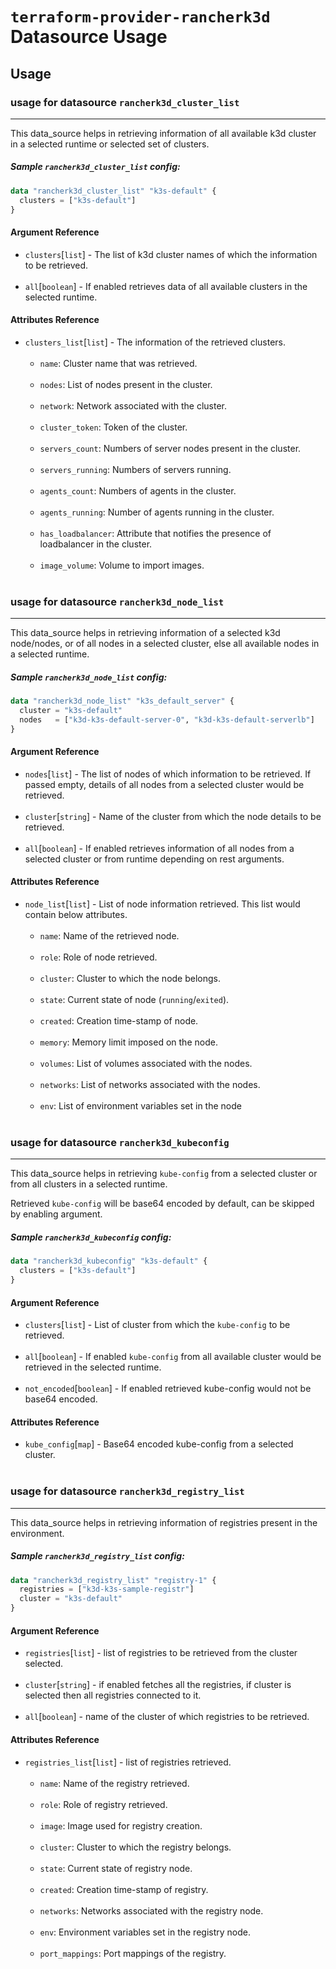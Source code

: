 # `terraform-provider-rancherk3d` Datasource Usage
## Usage
### usage for datasource `rancherk3d_cluster_list`
___

This data_source helps in retrieving information of all available k3d cluster in a selected runtime or selected set of clusters.
##### Sample `rancherk3d_cluster_list` config:

```terraform
data "rancherk3d_cluster_list" "k3s-default" {
  clusters = ["k3s-default"]
}
```
#### Argument Reference
* `clusters`[`list`] - The list of k3d cluster names of which the information to be retrieved.<br><br>
* `all`[`boolean`] - If enabled retrieves data of all available clusters in the selected runtime.
#### Attributes Reference
* `clusters_list`[`list`] - The information of the retrieved clusters.<br><br>
    * `name`: Cluster name that was retrieved.<br><br>
    * `nodes`: List of nodes present in the cluster.<br><br>
    * `network`: Network associated with the cluster.<br><br>
    * `cluster_token`: Token of the cluster.<br><br>
    * `servers_count`: Numbers of server nodes present in the cluster.<br><br>
    * `servers_running`: Numbers of servers running.<br><br>
    * `agents_count`: Numbers of agents in the cluster.<br><br>
    * `agents_running`: Number of agents running in the cluster.<br><br>
    * `has_loadbalancer`: Attribute that notifies the presence of loadbalancer in the cluster.<br><br>
    * `image_volume`: Volume to import images.<br><br>

### usage for datasource `rancherk3d_node_list`
___
This data_source helps in retrieving information of a selected k3d node/nodes, or of all nodes in a selected cluster, else all available nodes in a selected runtime.
##### Sample `rancherk3d_node_list` config:

```terraform
data "rancherk3d_node_list" "k3s_default_server" {
  cluster = "k3s-default"
  nodes   = ["k3d-k3s-default-server-0", "k3d-k3s-default-serverlb"]
}
```
#### Argument Reference
* `nodes`[`list`] - The list of nodes of which information to be retrieved. If passed empty, details of all nodes from a selected cluster would be retrieved. <br><br>
* `cluster`[`string`] - Name of the cluster from which the node details to be retrieved.<br><br>
* `all`[`boolean`] - If enabled retrieves information of all nodes from a selected cluster or from runtime depending on rest arguments.
#### Attributes Reference
* `node_list`[`list`] - List of node information retrieved. This list would contain below attributes.<br><br>
    * `name`: Name of the retrieved node.<br><br>
    * `role`: Role of node retrieved.<br><br>
    * `cluster`: Cluster to which the node belongs.<br><br>
    * `state`: Current state of node (`running`/`exited`).<br><br>
    * `created`: Creation time-stamp of node.<br><br>
    * `memory`: Memory limit imposed on the node.<br><br>
    * `volumes`: List of volumes associated with the nodes.<br><br>
    * `networks`: List of networks associated with the nodes.<br><br>
    * `env`: List of environment variables set in the node<br><br>

### usage for datasource `rancherk3d_kubeconfig`
___
This data_source helps in retrieving `kube-config` from a selected cluster or from all clusters in a selected runtime.

Retrieved `kube-config` will be base64 encoded by default, can be skipped by enabling argument.
##### Sample `rancherk3d_kubeconfig` config:
```terraform
data "rancherk3d_kubeconfig" "k3s-default" {
  clusters = ["k3s-default"]
}
```
#### Argument Reference
* `clusters`[`list`] - List of cluster from which the `kube-config` to be retrieved.<br><br>
* `all`[`boolean`] - If enabled `kube-config` from all available cluster would be retrieved in the selected runtime.<br><br>
* `not_encoded`[`boolean`] - If enabled retrieved kube-config would not be base64 encoded.    
#### Attributes Reference
* `kube_config`[`map`] - Base64 encoded kube-config from a selected cluster.<br><br>

### usage for datasource `rancherk3d_registry_list`
___
This data_source helps in retrieving information of registries present in the environment.
##### Sample `rancherk3d_registry_list` config:
```terraform
data "rancherk3d_registry_list" "registry-1" {
  registries = ["k3d-k3s-sample-registr"]
  cluster = "k3s-default"
}
```
#### Argument Reference
* `registries`[`list`] - list of registries to be retrieved from the cluster selected.<br><br>
* `cluster`[`string`] - if enabled fetches all the registries, if cluster is selected then all registries connected to it.<br><br>
* `all`[`boolean`] - name of the cluster of which registries to be retrieved.
#### Attributes Reference
* `registries_list`[`list`] - list of registries retrieved.<br><br>
    * `name`: Name of the registry retrieved.<br><br>
    * `role`: Role of registry retrieved.<br><br>
    * `image`: Image used for registry creation.<br><br>
    * `cluster`: Cluster to which the registry belongs.<br><br>
    * `state`: Current state of registry node.<br><br>
    * `created`: Creation time-stamp of registry.<br><br>
    * `networks`: Networks associated with the registry node.<br><br>
    * `env`: Environment variables set in the registry node.<br><br>
    * `port_mappings`: Port mappings of the registry.<br><br>